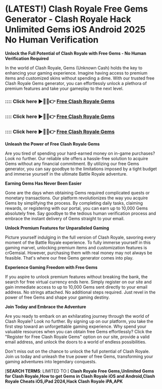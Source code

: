 # **(LATEST!) Clash Royale Free Gems Generator - Clash Royale Hack Unlimited Gems iOS Android 2025 No Human Verification**

**Unlock the Full Potential of Clash Royale with Free Gems - No Human Verification Required**

In the world of Clash Royale, Gems (Unknown Cash) holds the key to enhancing your gaming experience. Imagine having access to premium items and customized skins without spending a dime. With our trusted free Clash Royale Gems generator, you can effortlessly unlock a plethora of premium features and take your gameplay to the next level.

### :::: Click here ►🔴✅👉 <a href="https://lookerstudio.google.com/s/iXLvZkkTrMs">Free Clash Royale Gems</a>

### :::: Click here ►🔴✅👉 <a href="https://lookerstudio.google.com/s/iXLvZkkTrMs">Free Clash Royale Gems</a>

### :::: Click here ►🔴✅👉 <a href="https://lookerstudio.google.com/s/iXLvZkkTrMs">Free Clash Royale Gems</a>

**Unleash the Power of Free Clash Royale Gems**

Are you tired of spending your hard-earned money on in-game purchases? Look no further. Our reliable site offers a hassle-free solution to acquire Gems without any financial commitment. By utilizing our free Gems generator, you can say goodbye to the limitations imposed by a tight budget and immerse yourself in the ultimate Battle Royale adventure.

**Earning Gems Has Never Been Easier**

Gone are the days when obtaining Gems required complicated quests or monetary transactions. Our platform revolutionizes the way you acquire Gems by simplifying the process. By completing daily tasks, claiming rewards, or registering with our portal, you can earn up to 10,000 Gems absolutely free. Say goodbye to the tedious human verification process and embrace the instant delivery of Gems straight to your email.

**Unlock Premium Features for Unparalleled Gaming**

Picture yourself indulging in the full version of Clash Royale, savoring every moment of the Battle Royale experience. To fully immerse yourself in this gaming marvel, unlocking premium items and customization features is crGemsial. However, purchasing them with real money may not always be feasible. That's where our free Gems generator comes into play.

**Experience Gaming Freedom with Free Gems**

If you aspire to unlock premium features without breaking the bank, the search for free virtual currency ends here. Simply register on our site and gain immediate access to up to 10,000 Gems sent directly to your email address. No strings attached. No additional steps required. Just revel in the power of free Gems and shape your gaming destiny.

**Join Today and Embrace the Adventure**

Are you ready to embark on an exhilarating journey through the world of Clash Royale? Look no further. By signing up on our platform, you take the first step toward an unforgettable gaming experience. Why spend your valuable resources when you can obtain free Gems effortlessly? Click the "Register for Free Clash Royale Gems" option on our site, provide a valid email address, and unlock the doors to a world of endless possibilities.

Don't miss out on the chance to unlock the full potential of Clash Royale. Join us today and unleash the true power of free Gems, transforming your gaming adventures into legendary conquests.



[**SEARCH TERMS**: LIMITED TO:] **Clash Royale Free Gems,Unlimited Gems for Clash Royale,How to get Gems in Clash Royale iOS and Android,Clash Royale Cheats iOS,iPad 2024,Hack Clash Royale iPA,APK**